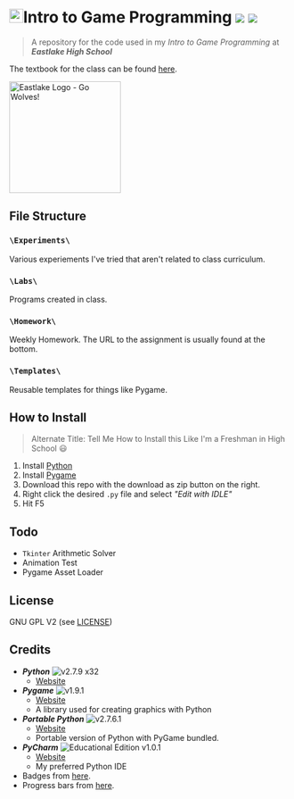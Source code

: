 <img src="http://icons.iconarchive.com/icons/cornmanthe3rd/plex/128/Other-python-icon.png" height="25" />Intro to Game Programming ![](http://progressed.io/bar/38?title=class+progress)&nbsp;![](http://img.shields.io/badge/year-freshman-red.svg?style=flat)
====

> A repository for the code used in my _Intro to Game Programming_ at **_Eastlake High School_**

The textbook for the class can be found [here](http://www.greenteapress.com/thinkpython/thinkCSpy.pdf).

<img alt="Eastlake Logo - Go Wolves!" title="Eastlake Logo - Go Wolves!" src="http://www.lwsd.org/school/EHS/SiteCollectionImages/Eastlake%20Wolf%20Logo%20Converted.jpg" width="200" height="200" />

File Structure
--------------

### `\Experiments\`
Various experiements I've tried that aren't related to class curriculum.

### `\Labs\`
Programs created in class.

### `\Homework\`
Weekly Homework. The URL to the assignment is usually found at the bottom.

### `\Templates\`
Reusable templates for things like Pygame.

How to Install
--------------
> Alternate Title: Tell Me How to Install this Like I'm a Freshman in High School :smiley:

1. Install [Python](https://www.python.org/ftp/python/2.7.9/python-2.7.9.msi)
2. Install [Pygame](http://pygame.org/download.shtml)
3. Download this repo with the download as zip button on the right.
4. Right click the desired `.py` file and select _"Edit with IDLE"_
5. Hit F5

Todo
----

- `Tkinter` Arithmetic Solver
- Animation Test
- Pygame Asset Loader

License
-------

GNU GPL V2 (see [LICENSE](LICENSE))

Credits
-------

- **_Python_** ![v2.7.9 x32](http://img.shields.io/badge/version-2.7.9_x32-blue.svg?style=flat)
	- [Website](https://www.python.org/downloads/release/python-279/)
- **_Pygame_** ![v1.9.1](http://img.shields.io/badge/version-1.9.1-blue.svg?style=flat)
	- [Website](http://pygame.org/download.shtml)
	- A library used for creating graphics with Python
- **_Portable Python_** ![v2.7.6.1](http://img.shields.io/badge/version-2.7.6.1-blue.svg?style=flat)
	- [Website](http://portablepython.com/wiki/Download/)
	- Portable version of Python with PyGame bundled.
- **_PyCharm_** ![Educational Edition v1.0.1](http://img.shields.io/badge/version-Educational_Edition_1.0.1-blue.svg?style=flat)
	- [Website](https://www.jetbrains.com/pycharm-educational/)
	- My preferred Python IDE
- Badges from [here](http://shields.io/).
- Progress bars from [here](https://github.com/fehmicansaglam/progressed.io).
